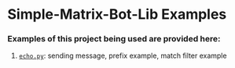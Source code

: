 # Simple-Matrix-Bot-Lib Examples
### Examples of this project being used are provided here:
1. [`echo.py`](echo.py): 
sending message, prefix example, match filter example